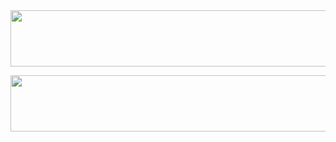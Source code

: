 <center><img src="https://media.giphy.com/media/NcSRM70PbxRbR0PMZJ/giphy.gif" width="728" height="90" />

  
  <p align="center">
  <img width="728" height="90" src="https://media.giphy.com/media/NcSRM70PbxRbR0PMZJ/giphy.gif">
</p>
